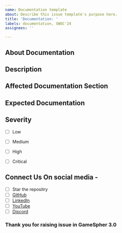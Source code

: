 ```yaml
---
name: Documentation template
about: Describe this issue template's purpose here.
title: 'Documentation: '
labels: documentation, SWOC'24
assignees: ''

---
```


## About Documentation

## Description

## Affected Documentation Section

## Expected Documentation

## Severity
- [ ] Low
- [ ] Medium
- [ ] High
- [ ] Critical


## Connect Us On social media -
- [ ]  Star the repositry
- [ ]  <a href="https://github.com/GameSphere-MultiPlayer" target="_blank">GitHub</a>
- [ ]   <a href="https://www.linkedin.com/company/gamesphere-multiplayer/" target="_blank">LinkedIn</a>
- [ ]   <a href="https://www.youtube.com/@durgesh4993/channels" target="_blank">YouTube</a>
- [ ]    <a href="https://discord.com/invite/dakzwdz4ev" target="_blank">Discord</a>

### Thank you for raising issue in GameSpher 3.0
